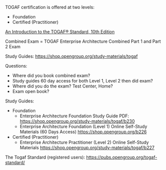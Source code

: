 TOGAF certification is offered at two levels: 
- Foundation
- Certified (Practitioner)

[An Introduction to the TOGAF® Standard, 10th Edition](https://pubs.opengroup.org/architecture/w212/#_Toc94793989)

Combined Exam = TOGAF Enterprise Architecture Combined Part 1 and Part 2 Exam

Study Guides: https://shop.opengroup.org/study-materials/togaf

Questions:
 - Where did you book combined exam?
 - Study guides 60 day access for both Level 1, Level 2 then did exam?
 - Where did you do the exam? Test Center, Home?
 - Exam open book?

Study Guides:
- Foundation
  - Enterprise Architecture Foundation Study Guide PDF: https://shop.opengroup.org/study-materials/togaf/b230
  - Enterprise Architecture Foundation (Level 1) Online Self-Study Materials (60 Days Access) https://shop.opengroup.org/b226
- Certified (Practitioner)
  - Enterprise Architecture Practitioner (Level 2) Online Self-Study Materials https://shop.opengroup.org/study-materials/togaf/b227

The Togaf Standard (registered users): https://pubs.opengroup.org/togaf-standard/